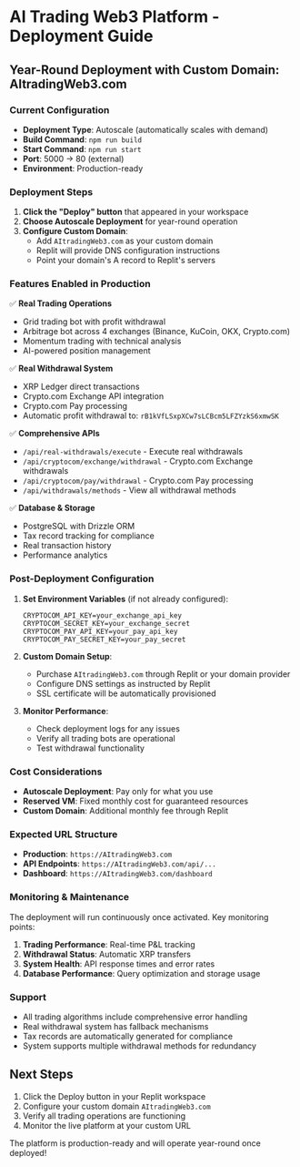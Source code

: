 # AI Trading Web3 Platform - Deployment Guide

## Year-Round Deployment with Custom Domain: AItradingWeb3.com

### Current Configuration
- **Deployment Type**: Autoscale (automatically scales with demand)
- **Build Command**: `npm run build`
- **Start Command**: `npm run start` 
- **Port**: 5000 → 80 (external)
- **Environment**: Production-ready

### Deployment Steps

1. **Click the "Deploy" button** that appeared in your workspace
2. **Choose Autoscale Deployment** for year-round operation
3. **Configure Custom Domain**:
   - Add `AItradingWeb3.com` as your custom domain
   - Replit will provide DNS configuration instructions
   - Point your domain's A record to Replit's servers

### Features Enabled in Production

✅ **Real Trading Operations**
- Grid trading bot with profit withdrawal
- Arbitrage bot across 4 exchanges (Binance, KuCoin, OKX, Crypto.com)
- Momentum trading with technical analysis
- AI-powered position management

✅ **Real Withdrawal System** 
- XRP Ledger direct transactions
- Crypto.com Exchange API integration
- Crypto.com Pay processing
- Automatic profit withdrawal to: `rB1kVfLSxpXCw7sLCBcm5LFZYzkS6xmwSK`

✅ **Comprehensive APIs**
- `/api/real-withdrawals/execute` - Execute real withdrawals
- `/api/cryptocom/exchange/withdrawal` - Crypto.com Exchange withdrawals
- `/api/cryptocom/pay/withdrawal` - Crypto.com Pay processing
- `/api/withdrawals/methods` - View all withdrawal methods

✅ **Database & Storage**
- PostgreSQL with Drizzle ORM
- Tax record tracking for compliance
- Real transaction history
- Performance analytics

### Post-Deployment Configuration

1. **Set Environment Variables** (if not already configured):
   ```
   CRYPTOCOM_API_KEY=your_exchange_api_key
   CRYPTOCOM_SECRET_KEY=your_exchange_secret
   CRYPTOCOM_PAY_API_KEY=your_pay_api_key
   CRYPTOCOM_PAY_SECRET_KEY=your_pay_secret
   ```

2. **Custom Domain Setup**:
   - Purchase `AItradingWeb3.com` through Replit or your domain provider
   - Configure DNS settings as instructed by Replit
   - SSL certificate will be automatically provisioned

3. **Monitor Performance**:
   - Check deployment logs for any issues
   - Verify all trading bots are operational
   - Test withdrawal functionality

### Cost Considerations

- **Autoscale Deployment**: Pay only for what you use
- **Reserved VM**: Fixed monthly cost for guaranteed resources
- **Custom Domain**: Additional monthly fee through Replit

### Expected URL Structure

- **Production**: `https://AItradingWeb3.com`
- **API Endpoints**: `https://AItradingWeb3.com/api/...`
- **Dashboard**: `https://AItradingWeb3.com/dashboard`

### Monitoring & Maintenance

The deployment will run continuously once activated. Key monitoring points:

1. **Trading Performance**: Real-time P&L tracking
2. **Withdrawal Status**: Automatic XRP transfers
3. **System Health**: API response times and error rates
4. **Database Performance**: Query optimization and storage usage

### Support

- All trading algorithms include comprehensive error handling
- Real withdrawal system has fallback mechanisms
- Tax records are automatically generated for compliance
- System supports multiple withdrawal methods for redundancy

## Next Steps

1. Click the Deploy button in your Replit workspace
2. Configure your custom domain `AItradingWeb3.com`
3. Verify all trading operations are functioning
4. Monitor the live platform at your custom URL

The platform is production-ready and will operate year-round once deployed!